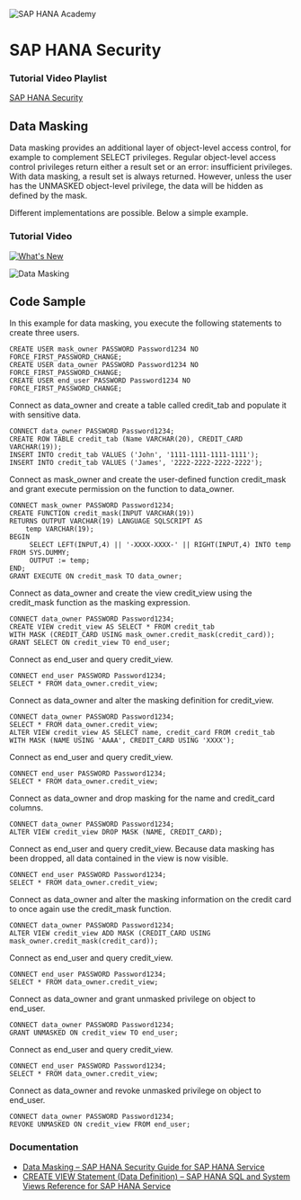 ![SAP HANA Academy](https://yt3.ggpht.com/-BHsLGUIJDb0/AAAAAAAAAAI/AAAAAAAAAVo/6_d1oarRr8g/s100-mo-c-c0xffffffff-rj-k-no/photo.jpg)
# SAP HANA Security #
### Tutorial Video Playlist ### 
[SAP HANA Security](https://www.youtube.com/playlist?list=PLkzo92owKnVz2TJuTO9B71U7gTsG6beVJ)

## Data Masking ##
Data masking provides an additional layer of object-level access control, for example to complement SELECT privileges. Regular object-level access control privileges return either a result set or an error: insufficient privileges. With data masking, a result set is always returned. However, unless the user has the UNMASKED object-level privilege, the data will be hidden as defined by the mask.

Different implementations are possible. Below a simple example.
### Tutorial Video ### 
[![What's New](https://img.youtube.com/vi/JBQ4bMCRXSY/0.jpg)](https://youtu.be/JBQ4bMCRXSY " [2.0 SPS 04] SAP HANA Service, Security, Data Masking (CF) - SAP HANA Academy")

![Data Masking](https://help.sap.com/doc/PRODUCTION/18956b5b1b004347b7c350f9378bd2e3/Cloud/en-US/loioac83d82af853469c9e83b6c67d432c70_LowRes.png)

## Code Sample ##
In this example for data masking, you execute the following statements to create three users.
```
CREATE USER mask_owner PASSWORD Password1234 NO FORCE_FIRST_PASSWORD_CHANGE;
CREATE USER data_owner PASSWORD Password1234 NO FORCE_FIRST_PASSWORD_CHANGE;
CREATE USER end_user PASSWORD Password1234 NO FORCE_FIRST_PASSWORD_CHANGE;
```
Connect as data_owner and create a table called credit_tab and populate it with sensitive data.
```
CONNECT data_owner PASSWORD Password1234;
CREATE ROW TABLE credit_tab (Name VARCHAR(20), CREDIT_CARD VARCHAR(19));
INSERT INTO credit_tab VALUES ('John', '1111-1111-1111-1111');
INSERT INTO credit_tab VALUES ('James', '2222-2222-2222-2222');
```
Connect as mask_owner and create the user-defined function credit_mask and grant execute permission on the function to data_owner.
```
CONNECT mask_owner PASSWORD Password1234;
CREATE FUNCTION credit_mask(INPUT VARCHAR(19))
RETURNS OUTPUT VARCHAR(19) LANGUAGE SQLSCRIPT AS
    temp VARCHAR(19);
BEGIN
     SELECT LEFT(INPUT,4) || '-XXXX-XXXX-' || RIGHT(INPUT,4) INTO temp FROM SYS.DUMMY;
     OUTPUT := temp;
END;
GRANT EXECUTE ON credit_mask TO data_owner;
```
Connect as data_owner and create the view credit_view using the credit_mask function as the masking expression.
```	
CONNECT data_owner PASSWORD Password1234;
CREATE VIEW credit_view AS SELECT * FROM credit_tab
WITH MASK (CREDIT_CARD USING mask_owner.credit_mask(credit_card));
GRANT SELECT ON credit_view TO end_user;	
```
Connect as end_user and query credit_view.
```	
CONNECT end_user PASSWORD Password1234;
SELECT * FROM data_owner.credit_view;
```
Connect as data_owner and alter the masking definition for credit_view.
```	
CONNECT data_owner PASSWORD Password1234;
SELECT * FROM data_owner.credit_view;
ALTER VIEW credit_view AS SELECT name, credit_card FROM credit_tab 
WITH MASK (NAME USING 'AAAA', CREDIT_CARD USING 'XXXX');
```
Connect as end_user and query credit_view.
```	
CONNECT end_user PASSWORD Password1234;
SELECT * FROM data_owner.credit_view;
```
Connect as data_owner and drop masking for the name and credit_card columns.
```	
CONNECT data_owner PASSWORD Password1234;
ALTER VIEW credit_view DROP MASK (NAME, CREDIT_CARD);
```
Connect as end_user and query credit_view. Because data masking has been dropped, all data contained in the view is now visible.
```
CONNECT end_user PASSWORD Password1234;
SELECT * FROM data_owner.credit_view;
```
Connect as data_owner and alter the masking information on the credit card to once again use the credit_mask function.
```
CONNECT data_owner PASSWORD Password1234;
ALTER VIEW credit_view ADD MASK (CREDIT_CARD USING mask_owner.credit_mask(credit_card));
```
Connect as end_user and query credit_view.
```
CONNECT end_user PASSWORD Password1234;
SELECT * FROM data_owner.credit_view;
```
Connect as data_owner and grant unmasked privilege on object to end_user.
```	
CONNECT data_owner PASSWORD Password1234;
GRANT UNMASKED ON credit_view TO end_user;
```
Connect as end_user and query credit_view.
```
CONNECT end_user PASSWORD Password1234;
SELECT * FROM data_owner.credit_view;
```
Connect as data_owner and revoke unmasked privilege on object to end_user.
```	
CONNECT data_owner PASSWORD Password1234;
REVOKE UNMASKED ON credit_view FROM end_user;
```

### Documentation ### 
* [Data Masking – SAP HANA Security Guide for SAP HANA Service](https://help.sap.com/viewer/18956b5b1b004347b7c350f9378bd2e3/Cloud/en-US/aaa8d28740ea4cfd907d5a70017b1633.html)
* [CREATE VIEW Statement (Data Definition) – SAP HANA SQL and System Views Reference for SAP HANA Service](https://help.sap.com/viewer/7c78579ce9b14a669c1f3295b0d8ca16/Cloud/en-US/20d5fa9b75191014a33eee92692f1702.html)

